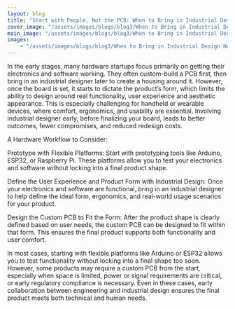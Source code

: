 ```yaml
---
layout: blog
title: "Start with People, Not the PCB: When to Bring in Industrial Design Help"
cover_image: "/assets/images/blogs/blog3/When to Bring in Industrial Design Help_00.jpg"
main_image: "/assets/images/blogs/blog3/When to Bring in Industrial Design Help_01.jpg"
images:
    - "/assets/images/blogs/blog3/When to Bring in Industrial Design Help_02.jpg"
---
```

In the early stages, many hardware startups focus primarily on getting their electronics and software working. They often custom-build a PCB first, then bring in an industrial designer later to create a housing around it. However, once the board is set, it starts to dictate the product’s form, which limits the ability to design around real functionality, user experience and aesthetic appearance. This is especially challenging for handheld or wearable devices, where comfort, ergonomics, and usability are essential. Involving industrial designer early, before finalizing your board, leads to better outcomes, fewer compromises, and reduced redesign costs.


A Hardware Workflow to Consider:

Prototype with Flexible Platforms: Start with prototyping tools like Arduino, ESP32, or Raspberry Pi. These platforms allow you to test your electronics and software without locking into a final product shape.

Define the User Experience and Product Form with Industrial Design: Once your electronics and software are functional, bring in an industrial designer to help define the ideal form, ergonomics, and real-world usage scenarios for your product.

Design the Custom PCB to Fit the Form: After the product shape is clearly defined based on user needs, the custom PCB can be designed to fit within that form. This ensures the final product supports both functionality and user comfort.

In most cases, starting with flexible platforms like Arduino or ESP32 allows you to test functionality without locking into a final shape too soon. However, some products may require a custom PCB from the start, especially when space is limited, power or signal requirements are critical, or early regulatory compliance is necessary. Even in these cases, early collaboration between engineering and industrial design ensures the final product meets both technical and human needs.
